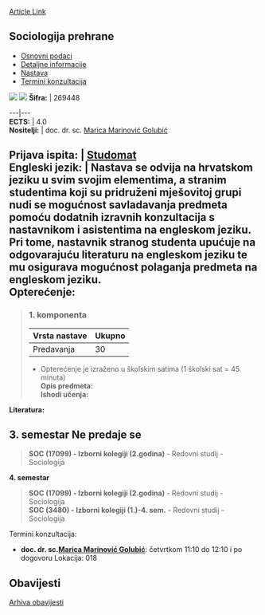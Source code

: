 [Article Link](https://www.fhs.hr/predmet/socpre_b)

## Sociologija prehrane
  * [Osnovni podaci](https://www.fhs.hr/predmet/socpre_b#v1id-523824_481688_1_0 "Osnovni podaci")
  * [Detaljne informacije](https://www.fhs.hr/predmet/socpre_b#v1id-523824_481688_1_1 "Detaljne informacije")
  * [Nastava](https://www.fhs.hr/predmet/socpre_b#v1id-523824_481688_1_2 "Nastava")
  * [Termini konzultacija](https://www.fhs.hr/predmet/socpre_b#v1id-523824_481688_1_3 "Termini konzultacija")


[![](https://www.fhs.hr/img/flags/gif/hr.gif)](https://www.fhs.hr/predmet/socpre_b) [![](https://www.fhs.hr/img/flags/gif/gb.gif)](https://www.fhs.hr/en/course/sof_b)
**Šifra:** |  269448  
  
---|---  
**ECTS:** |  4.0   
**Nositelji:** |  doc. dr. sc. [Marica Marinović Golubić](https://www.fhs.hr/djelatnik/marica.marinovic_golubic)   
  
**Prijava ispita:** |  [Studomat](http://www.isvu.hr/studomat)  
**Engleski jezik:** |  Nastava se odvija na hrvatskom jeziku u svim svojim elementima, a stranim studentima koji su pridruženi mješovitoj grupi nudi se mogućnost savladavanja predmeta pomoću dodatnih izravnih konzultacija s nastavnikom i asistentima na engleskom jeziku. Pri tome, nastavnik stranog studenta upućuje na odgovarajuću literaturu na engleskom jeziku te mu osigurava mogućnost polaganja predmeta na engleskom jeziku.   
**Opterećenje:**  
---  
> ### 1. komponenta
> | Vrsta nastave | Ukupno  
> ---|---  
> Predavanja | 30  
> * Opterećenje je izraženo u školskim satima (1 školski sat = 45 minuta)   
**Opis predmeta:**  
> **Ishodi učenja:**  

  
**Literatura:**  

  
**3. semestar** Ne predaje se  
---  
> **SOC (17099) - Izborni kolegiji (2.godina)** - Redovni studij - Sociologija  
>   
  
**4. semestar**  
> **SOC (17099) - Izborni kolegiji (2.godina)** - Redovni studij - Sociologija  
>  **SOC (3480) - Izborni kolegiji (1.)-4. sem.** - Redovni studij - Sociologija  
>   
Termini konzultacija: 
  * **doc. dr. sc.[Marica Marinović Golubić](https://www.fhs.hr/djelatnik/marica.marinovic_golubic)**: 
četvrtkom 11:10 do 12:10 i po dogovoru
Lokacija: 018 


## Obavijesti
[Arhiva obavijesti](https://www.fhs.hr/predmet/socpre_b?@=21ned#news_123854 "Arhiva obavijesti")
